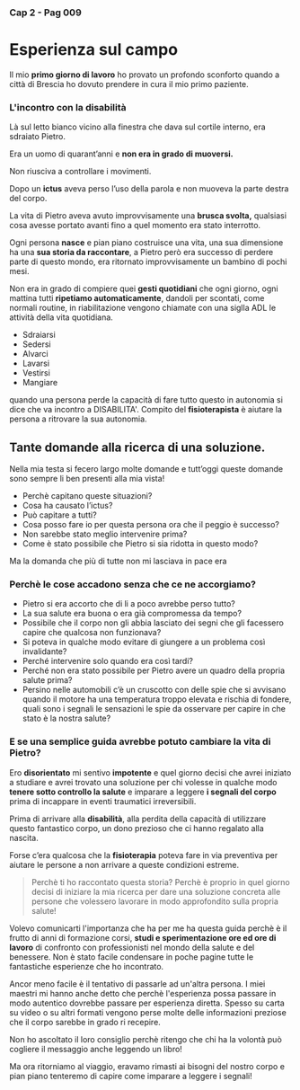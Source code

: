 ### Cap 2 - Pag 009

# Esperienza sul campo

Il mio **primo giorno di lavoro** ho provato un profondo sconforto quando a città di Brescia ho dovuto prendere in cura il mio primo paziente.

### L'incontro con la disabilità

Là sul letto bianco vicino alla finestra che dava sul cortile interno, era sdraiato Pietro.

Era un uomo di quarant’anni e **non era in grado di muoversi.**

Non riusciva a controllare i movimenti.

Dopo un **ictus** aveva perso l’uso della parola e non muoveva la parte destra del corpo.

La vita di Pietro aveva avuto improvvisamente una **brusca svolta,** qualsiasi cosa avesse portato avanti fino a quel momento era stato interrotto.

Ogni persona **nasce** e pian piano costruisce una vita, una sua dimensione ha una **sua storia da raccontare**, a Pietro però era successo di perdere parte di questo mondo, era ritornato improvvisamente un bambino di pochi mesi.

Non era in grado di compiere quei **gesti quotidiani** che ogni giorno, ogni mattina tutti **ripetiamo automaticamente**, dandoli per scontati, come normali routine, in riabilitazione vengono chiamate con una siglla ADL le attività della vita quotidiana.

- Sdraiarsi
- Sedersi
- Alvarci
- Lavarsi
- Vestirsi
- Mangiare

quando una persona perde la capacità di fare tutto questo in autonomia si dice che va incontro a DISABILITA'.
Compito del **fisioterapista** è aiutare la persona a ritrovare la sua autonomia.

## Tante domande alla ricerca di una soluzione.

Nella mia testa si fecero largo molte domande e tutt’oggi queste domande sono sempre li ben presenti alla mia vista!

- Perchè capitano queste situazioni?
- Cosa ha causato l’ictus?
- Può capitare a tutti?
- Cosa posso fare io per questa persona ora che il peggio è successo?
- Non sarebbe stato meglio intervenire prima?
- Come è stato possibile che Pietro si sia ridotta in questo modo?

Ma la domanda che più di tutte non mi lasciava in pace era

### Perchè le cose accadono senza che ce ne accorgiamo?

- Pietro si era accorto che di li a poco avrebbe perso tutto?
- La sua salute era buona o era già compromessa da tempo?
- Possibile che il corpo non gli abbia lasciato dei segni che gli facessero capire che qualcosa non funzionava?
- Si poteva in qualche modo evitare di giungere a un problema così invalidante?
- Perché intervenire solo quando era così tardi?
- Perché non era stato possibile per Pietro avere un quadro della propria salute prima?
- Persino nelle automobili c’è un cruscotto con delle spie che si avvisano quando il motore ha una temperatura troppo elevata e rischia di fondere, quali sono i segnali le sensazioni le spie da osservare per capire in che stato è la nostra salute?

### E se una semplice guida avrebbe potuto cambiare la vita di Pietro?

Ero **disorientato** mi sentivo **impotente** e quel giorno decisi che avrei iniziato a studiare e avrei trovato una soluzione per chi volesse in qualche modo **tenere sotto controllo la salute** e imparare a leggere **i segnali del corpo** prima di incappare in eventi traumatici irreversibili.

Prima di arrivare alla **disabilità**, alla perdita della capacità di utilizzare questo fantastico corpo, un dono prezioso che ci hanno regalato alla nascita.

Forse c’era qualcosa che la **fisioterapia** poteva fare in via preventiva per aiutare le persone a non arrivare a queste condizioni estreme.

> Perchè ti ho raccontato questa storia? Perchè è proprio in quel giorno decisi di iniziare la mia ricerca per dare una soluzione concreta alle persone che volessero lavorare in modo approfondito sulla propria salute!

Volevo comunicarti l'importanza che ha per me ha questa guida perchè è il frutto di anni di formazione corsi, **studi e sperimentazione ore ed ore di lavoro** di confronto con professionisti nel mondo della salute e del benessere. Non è stato facile condensare in poche pagine tutte le fantastiche esperienze che ho incontrato.

Ancor meno facile è il tentativo di passarle ad un'altra persona. I miei maestri mi hanno anche detto che perchè l'esperienza possa passare in modo autentico dovrebbe passare per esperienza diretta. Spesso su carta su video o su altri formati vengono perse molte delle informazioni preziose che il corpo sarebbe in grado ri recepire.

Non ho ascoltato il loro consiglio perchè ritengo che chi ha la volontà può cogliere il messaggio anche leggendo un libro!

Ma ora ritorniamo al viaggio, eravamo rimasti ai bisogni del nostro corpo e pian piano tenteremo di capire come imparare a leggere i segnali!

<!--stackedit_data:
eyJoaXN0b3J5IjpbMTcyMzc3NjYzNl19
-->
